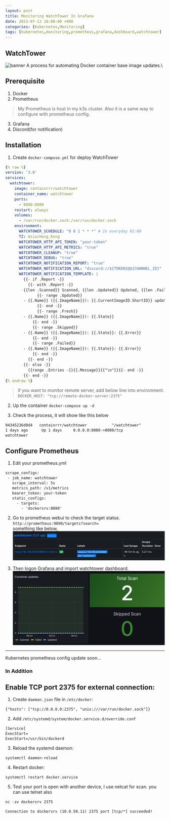 ```yaml
---
layout: post
title: Monitoring WatchTower In Grafana
date: 2023-07-12 16:00:00 +800
categories: [Kubernetes,Monitoring]
tags: [kubernetes,monitoring,prometheus,grafana,dashboard,watchtower]
---
```


## WatchTower 
![banner](https://marc.tv/media/2020/02/docker-watchtower.jpg)
A process for automating Docker container base image updates.\

## Prerequisite
1. Docker
2. Prometheus
> My Prometheus is host in my k3s cluster. Also it is a same way to configure with prometheus config.
3. Grafana
4. Discord(for notification)

## Installation
1. Create `docker-compose.yml` for deploy WatchTower
```yml
{% raw %}
version: '3.8'
services:
  watchtower:
    image: containrrr/watchtower
    container_name: watchtower
    ports:
      - 8080:8080
    restart: always
    volumes:
      - /var/run/docker.sock:/var/run/docker.sock
    environment:
      WATCHTOWER_SCHEDULE: "0 0 1 * * *" # In everyday 01:00
      TZ: Asia/Hong_Kong
      WATCHTOWER_HTTP_API_TOKEN: "your-token"
      WATCHTOWER_HTTP_API_METRICS: "true"
      WATCHTOWER_CLEANUP: "true"
      WATCHTOWER_DEBUG: "true"
      WATCHTOWER_NOTIFICATION_REPORT: "true"
      WATCHTOWER_NOTIFICATION_URL: "discord://${TOKEN}@${CHANNEL_ID}"
      WATCHTOWER_NOTIFICATION_TEMPLATE: |
        {{- if .Report -}}
          {{- with .Report -}}
        {{len .Scanned}} Scanned, {{len .Updated}} Updated, {{len .Failed}} Failed
              {{- range .Updated}}
        - {{.Name}} ({{.ImageName}}): {{.CurrentImageID.ShortID}} updated to {{.LatestImageID.ShortID}}
              {{- end -}}
              {{- range .Fresh}}
        - {{.Name}} ({{.ImageName}}): {{.State}}
            {{- end -}}
            {{- range .Skipped}}
        - {{.Name}} ({{.ImageName}}): {{.State}}: {{.Error}}
            {{- end -}}
            {{- range .Failed}}
        - {{.Name}} ({{.ImageName}}): {{.State}}: {{.Error}}
            {{- end -}}
          {{- end -}}
        {{- else -}}
          {{range .Entries -}}{{.Message}}{{"\n"}}{{- end -}}
        {{- end -}}
{% endraw %}
```
> if you want to monitor remote server, add below line into environment.\
`DOCKER_HOST: "tcp://remote-docker-server:2375"`

2. Up the container `docker-compose up -d`

3. Check the process, it will show like this below
```
94345236d0d4   containrrr/watchtower           "/watchtower"            1 days ago      Up 1 days     0.0.0.0:8080->8080/tcp                                     watchtower
```

## Configure Prometheus 
1. Edit your prometheus.yml
```
scrape_configs:
 - job_name: watchtower
   scrape_interval: 5s
   metrics_path: /v1/metrics
   bearer_token: your-token
   static_configs:
     - targets:
       - 'dockersrv:8080'
```
2. Go to prometheus webui to check the target status.\
`http://prometheus:9090/targets?search=` \
something like below,
![watchtower-01](/assets/img/watchtower-01.png)

3. Then logon Grafana and import watchtower dashboard.
![watchtower-02](/assets/img/watchtower-02.png)

---
Kubernetes prometheus config
update soon...

###  In Addition
Enable TCP port 2375 for external connection:
---
1. Create `daemon.json` file in `/etc/docker`:
```
{"hosts": ["tcp://0.0.0.0:2375", "unix:///var/run/docker.sock"]}
```
2. Add `/etc/systemd/system/docker.service.d/override.conf`
```
[Service]
ExecStart=
ExecStart=/usr/bin/dockerd
```

3. Reload the systemd daemon:
```
systemctl daemon-reload
```

4. Restart docker:
```
systemctl restart docker.service
```
5. Test your port is open with another device, I use netcat for scan. you can use telnet also
```
nc -zv dockersrv 2375
```
```
Connection to dockersrv (10.0.50.11) 2375 port [tcp/*] succeeded!
```

